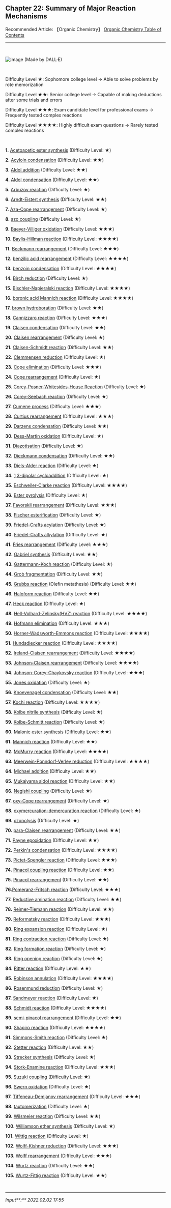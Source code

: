 ## **Chapter 22: Summary of Major Reaction Mechanisms**

Recommended Article:  【Organic Chemistry】 [Organic Chemistry Table of Contents](https://jb243.github.io/pages/1483)

---

<br>

![image](https://github.com/JB243/jb243.github.io/assets/55747737/a6b045ed-11d4-4d7f-95b9-e440160b9fbb)
(Made by DALL·E)

<br>

Difficulty Level ★: Sophomore college level → Able to solve problems by rote memorization

Difficulty Level ★★: Senior college level → Capable of making deductions after some trials and errors

Difficulty Level ★★★: Exam candidate level for professional exams → Frequently tested complex reactions

Difficulty Level ★★★★: Highly difficult exam questions → Rarely tested complex reactions

<br>

**1.** [Acetoacetic ester synthesis](https://www.chemistrysteps.com/wp-content/uploads/2020/04/decarboxylation-mechanism.png) (Difficulty Level: ★)

**2.** [Acyloin condensation](https://www.pw.live/files/acyloin2.gif) (Difficulty Level: ★★)

**3.** [Aldol addition](https://upload.wikimedia.org/wikipedia/commons/thumb/e/e1/Typical_aldol-en.svg/600px-Typical_aldol-en.svg.png) (Difficulty Level: ★★)

**4.** [Aldol condensation](https://jb243.github.io/pages/1382) (Difficulty Level: ★★)

**5.** [Arbuzov reaction](https://cheminfographic.wordpress.com/wp-content/uploads/2017/12/56_arbuzov_reaction.jpg) (Difficulty Level: ★)

**6.** [Arndt-Eistert synthesis](https://jb243.github.io/pages/1386) (Difficulty Level: ★★)

**7.** [Aza-Cope rearrangement](https://chemistry-reaction.com/wp-content/uploads/2023/02/1-Aza-Cope-Rearrangement.png) (Difficulty Level: ★)

**8.** [azo coupling](https://jb243.github.io/pages/1386) (Difficulty Level: ★)

**9.** [Baeyer-Villiger oxidation](https://jb243.github.io/pages/1377) (Difficulty Level: ★★★)

**10.** [Baylis-Hillman reaction](https://jb243.github.io/pages/1382) (Difficulty Level: ★★★★)

**11.** [Beckmann rearrangement](https://jb243.github.io/pages/1386) (Difficulty Level: ★★★)

**12.** [benzilic acid rearrangement](https://jb243.github.io/pages/1377) (Difficulty Level: ★★★★)

**13.** [benzoin condensation](https://jb243.github.io/pages/1382) (Difficulty Level: ★★★★)

**14.** [Birch reduction](https://jb243.github.io/pages/1370) (Difficulty Level: ★)

**15.** [Bischler-Napieralski reaction](https://jb243.github.io/pages/1380) (Difficulty Level: ★★★★)

**16.** [boronic acid Mannich reaction](https://jb243.github.io/pages/1382) (Difficulty Level: ★★★★)

**17.** [brown hydroboration](https://jb243.github.io/pages/1363) (Difficulty Level: ★★)

**18.** [Cannizzaro reaction](https://jb243.github.io/pages/1377) (Difficulty Level: ★★★)

**19.** [Claisen condensation](https://jb243.github.io/pages/1382) (Difficulty Level: ★★)

**20.** [Claisen rearrangement](https://jb243.github.io/pages/1375) (Difficulty Level: ★)

**21.** [Claisen-Schmidt reaction](https://jb243.github.io/pages/1382) (Difficulty Level: ★★)

**22.** [Clemmensen reduction](https://jb243.github.io/pages/1370) (Difficulty Level: ★)

**23.** [Cope elimination](https://jb243.github.io/pages/1386) (Difficulty Level: ★★★)

**24.** [Cope rearrangement](https://jb243.github.io/pages/1402) (Difficulty Level: ★)

**25.** [Corey-Posner-Whitesides-House Reaction](https://encrypted-tbn0.gstatic.com/images?q=tbn:ANd9GcS8WDP8tbTcN58i5E5WirZuYVAuWK6ttDscHFa88BMn&s) (Difficulty Level: ★)

**26.** [Corey-Seebach reaction](https://jb243.github.io/pages/1377) (Difficulty Level: ★)

**27.** [Cumene process](https://jb243.github.io/pages/1366) (Difficulty Level: ★★★)

**28.** [Curtius rearrangement](https://jb243.github.io/pages/1380) (Difficulty Level: ★★★)

**29.** [Darzens condensation](https://jb243.github.io/pages/1382) (Difficulty Level: ★★)

**30.** [Dess-Martin oxidation](https://jb243.github.io/pages/1372) (Difficulty Level: ★)

**31.** [Diazotisation](https://jb243.github.io/pages/1370) (Difficulty Level: ★)

**32.** [Dieckmann condensation](https://jb243.github.io/pages/1382) (Difficulty Level: ★★)

**33.** [Diels-Alder reaction](https://jb243.github.io/pages/1368) (Difficulty Level: ★)

**34.** [1,3-dipolar cycloaddition](https://jb243.github.io/pages/1368) (Difficulty Level: ★)

**35.** [Eschweiler-Clarke reaction](https://jb243.github.io/pages/1386) (Difficulty Level: ★★★★)

**36.** [Ester pyrolysis](https://upload.wikimedia.org/wikipedia/commons/thumb/2/26/Ester_pyrolysis.png/1200px-Ester_pyrolysis.png) (Difficulty Level: ★)

**37.** [Favorskii rearrangement](https://jb243.github.io/pages/1377) (Difficulty Level: ★★★)

**38.** [Fischer esterification](https://jb243.github.io/pages/1380) (Difficulty Level: ★)

**39.** [Friedel-Crafts acylation](https://jb243.github.io/pages/1370) (Difficulty Level: ★)

**40.** [Friedel-Crafts alkylation](https://jb243.github.io/pages/1370) (Difficulty Level: ★)

**41.** [Fries rearrangement](https://jb243.github.io/pages/1370) (Difficulty Level: ★★★)

**42.** [Gabriel synthesis](https://jb243.github.io/pages/1386) (Difficulty Level: ★★)

**43.** [Gattermann-Koch reaction](https://jb243.github.io/pages/1370) (Difficulty Level: ★)

**44.** [Grob fragmentation](https://upload.wikimedia.org/wikipedia/commons/thumb/3/30/3-Aza-Grob_Fragmentation_Mechanism.png/500px-3-Aza-Grob_Fragmentation_Mechanism.png) (Difficulty Level: ★★)

**45.** [Grubbs reaction](https://jb243.github.io/pages/1363) (Olefin metathesis) (Difficulty Level: ★★)

**46.** [Haloform reaction](https://jb243.github.io/pages/1382) (Difficulty Level: ★★)

**47.** [Heck reaction](https://jb243.github.io/pages/1370) (Difficulty Level: ★)

**48.** [Hell-Volhard-Zelinsky(HVZ) reaction](https://jb243.github.io/pages/1380) (Difficulty Level: ★★★★)

**49.** [Hofmann elimination](https://jb243.github.io/pages/1386) (Difficulty Level: ★★★)

**50.** [Horner-Wadsworth-Emmons reaction](https://jb243.github.io/pages/1377) (Difficulty Level: ★★★★)

**51.** [Hundsdiecker reaction](https://jb243.github.io/pages/1380) (Difficulty Level: ★★★★)

**52.** [Ireland-Claisen rearrangement](https://nrochemistry.com/wp-content/uploads/2022/09/Ireland-Claisen-Rearrangement2.jpeg) (Difficulty Level: ★★★★)

**53.** [Johnson-Claisen rearrangement](https://cdn.name-reaction.com/assets/_reaction_images/johnson-claisen-rearrangement-s-4e27a6562211174967562a0135749be3.svg) (Difficulty Level: ★★★★)

**54.** [Johnson-Corey-Chaykovsky reaction](https://jb243.github.io/pages/1377) (Difficulty Level: ★★★)

**55.** [Jones oxidation](https://jb243.github.io/pages/1372) (Difficulty Level: ★)

**56.** [Knoevenagel condensation](https://jb243.github.io/pages/1382) (Difficulty Level: ★★)

**57.** [Kochi reaction](https://jb243.github.io/pages/1380) (Difficulty Level: ★★★★)

**58.** [Kolbe nitrile synthesis](https://upload.wikimedia.org/wikipedia/commons/thumb/7/74/%C3%9Cbersicht_Kolbe-Nitrilsynthese_V1.svg/510px-%C3%9Cbersicht_Kolbe-Nitrilsynthese_V1.svg.png) (Difficulty Level: ★)

**59.** [Kolbe-Schmitt reaction](https://jb243.github.io/pages/1370) (Difficulty Level: ★)

**60.** [Malonic ester synthesis](https://i.ytimg.com/vi/PapE07_EPk4/maxresdefault.jpg) (Difficulty Level: ★★)

**61.** [Mannich reaction](https://jb243.github.io/pages/1382) (Difficulty Level: ★★)

**62.** [McMurry reaction](https://i.ytimg.com/vi/Kuldv8EwFCc/maxresdefault.jpg) (Difficulty Level: ★★★★)

**63.** [Meerwein-Ponndorf-Verley reduction](https://jb243.github.io/pages/1377) (Difficulty Level: ★★★★)

**64.** [Michael addition](https://jb243.github.io/pages/1382) (Difficulty Level: ★★)

**65.** [Mukaiyama aldol reaction](https://jb243.github.io/pages/1382) (Difficulty Level: ★★)

**66.** [Negishi coupling](https://jb243.github.io/pages/1370) (Difficulty Level: ★)

**67.** [oxy-Cope rearrangement](https://sdfestaticassets-us-east-1.sciencedirectassets.com/shared-assets/89/topics/reaxys/rf_565/m_rf_565.svg) (Difficulty Level: ★)

**68.** [oxymercuration-demercuration reaction](https://jb243.github.io/pages/1363) (Difficulty Level: ★)

**69.** [ozonolysis](https://jb243.github.io/pages/1363) (Difficulty Level: ★)

**70.** [para-Claisen rearrangement](https://upload.wikimedia.org/wikipedia/commons/thumb/4/44/Aromatic_Claisen_with_ortho-position_Substituted.png/1098px-Aromatic_Claisen_with_ortho-position_Substituted.png) (Difficulty Level: ★★)

**71.** [Payne epoxidation](https://jb243.github.io/pages/1363) (Difficulty Level: ★★)

**72.** [Perkin's condensation](https://jb243.github.io/pages/1382) (Difficulty Level: ★★★★)

**73.** [Pictet-Spengler reaction](https://jb243.github.io/pages/1377) (Difficulty Level: ★★★)

**74.** [Pinacol coupling reaction](https://www.organic-chemistry.org/namedreactions/pinaco2.gif) (Difficulty Level: ★★)

**75.** [Pinacol rearrangement](https://jb243.github.io/pages/1372) (Difficulty Level: ★★)

**76.**[Pomeranz-Fritsch reaction](https://jb243.github.io/pages/1377) (Difficulty Level: ★★★)

**77.** [Reductive amination reaction](https://www.chemistrylearner.com/wp-content/uploads/2023/09/Reductive-Amination.jpg) (Difficulty Level: ★★)

**78.** [Reimer-Tiemann reaction](https://jb243.github.io/pages/1370) (Difficulty Level: ★★)

**79.** [Reformatsky reaction](https://jb243.github.io/pages/1377) (Difficulty Level: ★★★)

**80.** [Ring expansion reaction](https://jb243.github.io/pages/1402) (Difficulty Level: ★)

**81.** [Ring contraction reaction](https://jb243.github.io/pages/1402) (Difficulty Level: ★)

**82.** [Ring formation reaction](https://jb243.github.io/pages/1402) (Difficulty Level: ★)

**83.** [Ring opening reaction](https://jb243.github.io/pages/1402) (Difficulty Level: ★)

**84.** [Ritter reaction](https://jb243.github.io/pages/1380) (Difficulty Level: ★★)

**85.** [Robinson annulation](https://jb243.github.io/pages/1382) (Difficulty Level: ★★★★)

**86.** [Rosenmund reduction](https://jb243.github.io/pages/1380) (Difficulty Level: ★)

**87.** [Sandmeyer reaction](https://jb243.github.io/pages/1386) (Difficulty Level: ★)

**88.** [Schmidt reaction](https://jb243.github.io/pages/1386) (Difficulty Level: ★★★★)

**89.** [semi-pinacol rearrangement](https://jb243.github.io/pages/1372) (Difficulty Level: ★★)

**90.** [Shapiro reaction](https://jb243.github.io/pages/1363) (Difficulty Level: ★★★★)

**91.** [Simmons-Smith reaction](https://jb243.github.io/pages/1363) (Difficulty Level: ★)

**92.** [Stetter reaction](https://jb243.github.io/pages/1382) (Difficulty Level: ★★)

**93.** [Strecker synthesis](https://i.ytimg.com/vi/mmttPKZC3r4/maxresdefault.jpg) (Difficulty Level: ★)

**94.** [Stork-Enamine reaction](https://jb243.github.io/pages/1382) (Difficulty Level: ★★★)

**95.** [Suzuki coupling](https://jb243.github.io/pages/1370) (Difficulty Level: ★)

**96.** [Swern oxidation](https://jb243.github.io/pages/1372) (Difficulty Level: ★)

**97.** [Tiffeneau-Demjanov rearrangement](https://jb243.github.io/pages/1377) (Difficulty Level: ★★★)

**98.** [tautomerization](https://jb243.github.io/pages/1382) (Difficulty Level: ★)

**99.** [Wilsmeier reaction](https://i.ytimg.com/vi/9aVLUZV_khU/maxresdefault.jpg) (Difficulty Level: ★★)

**100.** [Williamson ether synthesis](https://jb243.github.io/pages/1375) (Difficulty Level: ★)

**101.** [Wittig reaction](https://jb243.github.io/pages/1377) (Difficulty Level: ★)

**102.** [Wolff-Kishner reduction](https://jb243.github.io/pages/1386) (Difficulty Level: ★★★)

**103.** [Wolff rearrangement](https://jb243.github.io/pages/1380) (Difficulty Level: ★★★)

**104.** [Wurtz reaction](https://i.ytimg.com/vi/txl2cI7SPVA/maxresdefault.jpg) (Difficulty Level: ★★)

**105.** [Wurtz-Fittig reaction](https://lh4.googleusercontent.com/S-Hi-l0U9Xz3_GE5oZQlHSQXTieO900trbmd8lKj2etDWA4f_oPMOcJNQQoLpSZZlJOFEuybyQcsXASKAhNDsiBIFWSYYjKhismI8XFH-Tfy5IcUcfYXfN3Qmv_q3zS2z2XD54n2) (Difficulty Level: ★★)

<br>

---

_Input**:** 2022.02.02 17:55_
